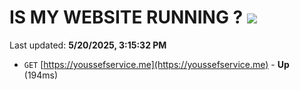 # IS MY WEBSITE RUNNING ? [![](https://img.shields.io/static/v1?label=Sponsor&message=%E2%9D%A4&logo=GitHub&color=%23fe8e86)](https://github.com/sponsors/Youssef-Lehmam)

Last updated: **5/20/2025, 3:15:32 PM**

- `GET` [https://youssefservice.me](https://youssefservice.me) - **Up** (194ms)
